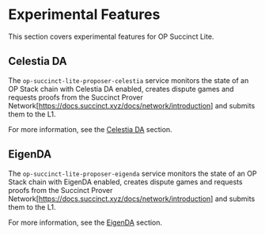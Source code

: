 # Experimental Features

This section covers experimental features for OP Succinct Lite.

## Celestia DA

The `op-succinct-lite-proposer-celestia` service monitors the state of an OP Stack chain with Celestia DA enabled, creates dispute games and requests proofs from the Succinct Prover Network[https://docs.succinct.xyz/docs/network/introduction] and submits them to the L1.

For more information, see the [Celestia DA](./celestia.md) section.

## EigenDA

The `op-succinct-lite-proposer-eigenda` service monitors the state of an OP Stack chain with EigenDA enabled, creates dispute games and requests proofs from the Succinct Prover Network[https://docs.succinct.xyz/docs/network/introduction] and submits them to the L1.

For more information, see the [EigenDA](./eigenda.md) section.
